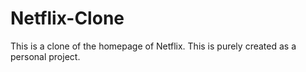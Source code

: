 # Netflix-Clone
This is a clone of the homepage of Netflix. This is purely created as a personal project.
